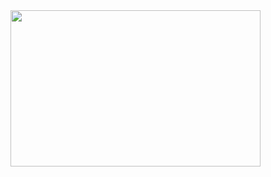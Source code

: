 <img src="https://teknoloji.org/wp-content/uploads/2020/09/opencv-ile-mutluluk-detektoru.jpg.webp" width=400px height=250px>
